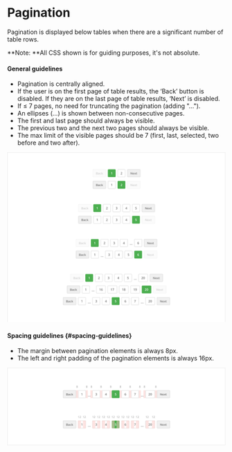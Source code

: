 # Pagination

Pagination is displayed below tables when there are a significant number of table rows.

**Note: **All CSS shown is for guiding purposes, it's not absolute.

#### General guidelines

* Pagination is centrally aligned.
* If the user is on the first page of table results, the ‘Back’ button is disabled. If they are on the last page of table results, ‘Next’ is disabled.
* If ≤ 7 pages, no need for truncating the pagination \(adding "..."\).
* An ellipses \(...\) is shown between non-consecutive pages.
* The first and last page should always be visible.
* The previous two and the next two pages should always be visible.
* The max limit of the visible pages should be 7 \(first, last, selected, two before and two after\).

![](/assets/molecules/pagination-guidlines.png)

#### Spacing guidelines {#spacing-guidelines}

* The margin between pagination elements is always 8px.
* The left and right padding of the pagination elements is always 16px.

![](/assets/molecules/pagination-spacing.png)


